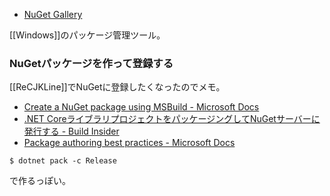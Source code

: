 - [NuGet Gallery](https://www.nuget.org/)

[[Windows]]のパッケージ管理ツール。

### NuGetパッケージを作って登録する

[[ReCJKLine]]でNuGetに登録したくなったのでメモ。

- [Create a NuGet package using MSBuild - Microsoft Docs](https://docs.microsoft.com/en-us/nuget/create-packages/creating-a-package-msbuild)
- [.NET CoreライブラリプロジェクトをパッケージングしてNuGetサーバーに発行する - Build Insider](https://www.buildinsider.net/language/dotnetcore/06)
- [Package authoring best practices - Microsoft Docs](https://docs.microsoft.com/en-us/nuget/create-packages/package-authoring-best-practices)
```
$ dotnet pack -c Release
```

で作るっぽい。
